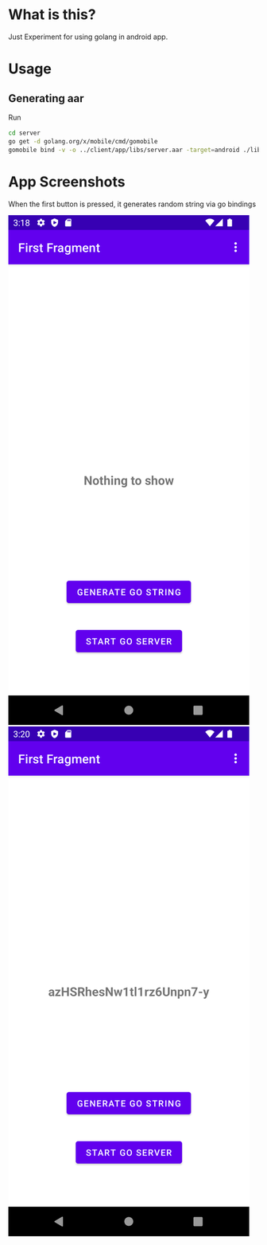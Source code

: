 # What is this?

Just Experiment for using golang in android app.

# Usage

## Generating aar

Run

```bash
cd server
go get -d golang.org/x/mobile/cmd/gomobile
gomobile bind -v -o ../client/app/libs/server.aar -target=android ./lib
```

# App Screenshots

When the first button is pressed, it generates random string via go bindings

![Showing android screenshot 1!](/screenshots/1.png)
![Showing android screenshot 2!](/screenshots/2.png)